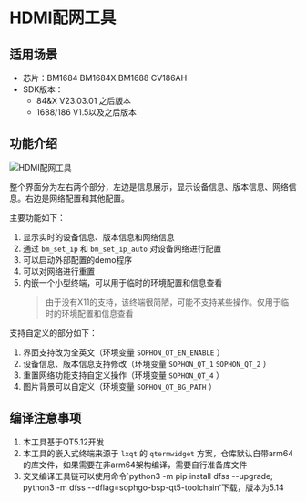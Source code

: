 # HDMI配网工具

## 适用场景

* 芯片：BM1684 BM1684X BM1688 CV186AH
* SDK版本：
  * 84&X V23.03.01 之后版本
  * 1688/186 V1.5以及之后版本

## 功能介绍

![HDMI配网工具](SophUI.png)

整个界面分为左右两个部分，左边是信息展示，显示设备信息、版本信息、网络信息。右边是网络配置和其他配置。

主要功能如下：

1. 显示实时的设备信息、版本信息和网络信息
2. 通过 `bm_set_ip` 和 `bm_set_ip_auto` 对设备网络进行配置
3. 可以启动外部配置的demo程序
4. 可以对网络进行重置
5. 内嵌一个小型终端，可以用于临时的环境配置和信息查看
   > 由于没有X11的支持，该终端很简陋，可能不支持某些操作。仅用于临时的环境配置和信息查看

支持自定义的部分如下：

1. 界面支持改为全英文（环境变量 `SOPHON_QT_EN_ENABLE` ）
2. 设备信息、版本信息支持修改（环境变量 `SOPHON_QT_1` `SOPHON_QT_2` ）
3. 重置网络功能支持自定义操作（环境变量 `SOPHON_QT_4` ）
4. 图片背景可以自定义（环境变量 `SOPHON_QT_BG_PATH` ）

## 编译注意事项

1. 本工具基于QT5.12开发
2. 本工具的嵌入式终端来源于 `lxqt` 的 `qtermwidget` 方案，仓库默认自带arm64的库文件，如果需要在非arm64架构编译，需要自行准备库文件
3. 交叉编译工具链可以使用命令`python3 -m pip install dfss --upgrade; python3 -m dfss --dflag=sophgo-bsp-qt5-toolchain'下载，版本为5.14
